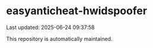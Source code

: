 # easyanticheat-hwidspoofer

Last updated: 2025-06-24 09:37:58

This repository is automatically maintained.
